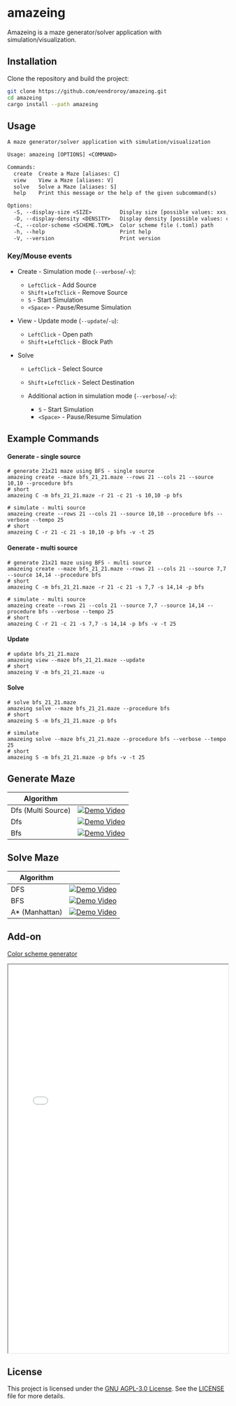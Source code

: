 # amazeing

Amazeing is a maze generator/solver application with simulation/visualization.

## Installation

Clone the repository and build the project:

```sh
git clone https://github.com/eendroroy/amazeing.git
cd amazeing
cargo install --path amazeing
```

## Usage

```txt
A maze generator/solver application with simulation/visualization

Usage: amazeing [OPTIONS] <COMMAND>

Commands:
  create  Create a Maze [aliases: C]
  view    View a Maze [aliases: V]
  solve   Solve a Maze [aliases: S]
  help    Print this message or the help of the given subcommand(s)

Options:
  -S, --display-size <SIZE>         Display size [possible values: xxs, xs, s, m, l, xl, xxl]
  -D, --display-density <DENSITY>   Display density [possible values: connected, dense, standard, cozy, ample]
  -C, --color-scheme <SCHEME.TOML>  Color scheme file (.toml) path
  -h, --help                        Print help
  -V, --version                     Print version
```

### Key/Mouse events

- Create - Simulation mode (`--verbose`/`-v`):
  - `LeftClick` - Add Source
  - `Shift`+`LeftClick` - Remove Source
  - `S` - Start Simulation
  - `<Space>` - Pause/Resume Simulation

- View - Update mode (`--update`/`-u`):
  - `LeftClick` - Open path
  - `Shift`+`LeftClick` - Block Path
  
- Solve
  - `LeftClick` - Select Source
  - `Shift`+`LeftClick` - Select Destination

  - Additional action in simulation mode (`--verbose`/`-v`):
    - `S` - Start Simulation
    - `<Space>` - Pause/Resume Simulation

## Example Commands

#### Generate - single source

```shell
# generate 21x21 maze using BFS - single source
amazeing create --maze bfs_21_21.maze --rows 21 --cols 21 --source 10,10 --procedure bfs
# short
amazeing C -m bfs_21_21.maze -r 21 -c 21 -s 10,10 -p bfs

# simulate - multi source
amazeing create --rows 21 --cols 21 --source 10,10 --procedure bfs --verbose --tempo 25
# short
amazeing C -r 21 -c 21 -s 10,10 -p bfs -v -t 25
```

#### Generate - multi source

```shell
# generate 21x21 maze using BFS - multi source
amazeing create --maze bfs_21_21.maze --rows 21 --cols 21 --source 7,7 --source 14,14 --procedure bfs
# short
amazeing C -m bfs_21_21.maze -r 21 -c 21 -s 7,7 -s 14,14 -p bfs

# simulate - multi source
amazeing create --rows 21 --cols 21 --source 7,7 --source 14,14 --procedure bfs --verbose --tempo 25
# short
amazeing C -r 21 -c 21 -s 7,7 -s 14,14 -p bfs -v -t 25
```

#### Update

```shell
# update bfs_21_21.maze
amazeing view --maze bfs_21_21.maze --update
# short
amazeing V -m bfs_21_21.maze -u
```

#### Solve

```shell
# solve bfs_21_21.maze
amazeing solve --maze bfs_21_21.maze --procedure bfs
# short
amazeing S -m bfs_21_21.maze -p bfs

# simulate
amazeing solve --maze bfs_21_21.maze --procedure bfs --verbose --tempo 25
# short
amazeing S -m bfs_21_21.maze -p bfs -v -t 25
```

## Generate Maze

| Algorithm          |                                                                                                            |
|--------------------|------------------------------------------------------------------------------------------------------------|
| Dfs (Multi Source) | [![Demo Video](https://img.youtube.com/vi/fL93bHyf6-M/0.jpg)](https://www.youtube.com/watch?v=fL93bHyf6-M) |
| Dfs                | [![Demo Video](https://img.youtube.com/vi/iyxUARc2T2g/0.jpg)](https://www.youtube.com/watch?v=iyxUARc2T2g) |
| Bfs                | [![Demo Video](https://img.youtube.com/vi/st8RLTgAuuE/0.jpg)](https://www.youtube.com/watch?v=st8RLTgAuuE) |

## Solve Maze

| Algorithm      |                                                                                                            |
|----------------|------------------------------------------------------------------------------------------------------------|
| DFS            | [![Demo Video](https://img.youtube.com/vi/9F8XRL7lnIU/0.jpg)](https://www.youtube.com/shorts/9F8XRL7lnIU)  |
| BFS            | [![Demo Video](https://img.youtube.com/vi/h8q5vi68fz0/0.jpg)](https://www.youtube.com/shorts/h8q5vi68fz0)  |
| A* (Manhattan) | [![Demo Video](https://img.youtube.com/vi/LkxyikxTX6Y/0.jpg)](https://www.youtube.com/watch?v=LkxyikxTX6Y) |

## Add-on

[Color scheme generator](assets/scheme-generator.html)

<iframe src="assets/scheme-generator.html" width="100%" height="890px"></iframe>

## License

This project is licensed under the [GNU AGPL-3.0 License](https://www.gnu.org/licenses/agpl-3.0.html). See
the [LICENSE](./LICENSE) file for more details.
